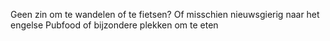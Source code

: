 Geen zin om te wandelen of te fietsen? Of misschien nieuwsgierig naar het engelse Pubfood of bijzondere plekken om te eten 